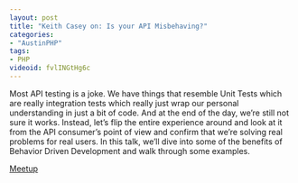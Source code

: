 ```yaml
---
layout: post
title: "Keith Casey on: Is your API Misbehaving?"
categories:
- "AustinPHP"
tags:
- PHP
videoid: fvlINGtHg6c
---
```


Most API testing is a joke. We have things that resemble Unit Tests which are really integration tests which really just wrap our personal understanding in just a bit of code. And at the end of the day, we’re still not sure it works. Instead, let’s flip the entire experience around and look at it from the API consumer’s point of view and confirm that we’re solving real problems for real users. In this talk, we’ll dive into some of the benefits of Behavior Driven Development and walk through some examples.

[Meetup](https://www.meetup.com/austinphp/events/230431972/)
